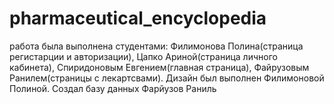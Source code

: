 # pharmaceutical_encyclopedia
работа была выполнена студентами: Филимонова Полина(страница регистарции и авторизации), Цапко Ариной(страница личного кабинета), Спиридоновым Евгением(главная страница), Файрузовым Ранилем(страницы с лекартсвами). Дизайн был выполнен Филимоновой Полиной. Создал базу данных Фарйузов Раниль
